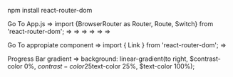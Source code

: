 npm install react-router-dom

Go To App.js
=> import {BrowserRouter as Router, Route, Switch} from 'react-router-dom';
=> <Router>
    => <Switch>
        => <Route exact path="/">
        => <Route/>
    => <Switch/>
=> <Router/> 

Go To appropiate component
=> import { Link } from 'react-router-dom';
=> <Link to="/"> <Link/> 

Progress Bar gradient =>
background: linear-gradient(to right, $contrast-color 0%, $contrast-color 25%,$text-color 25%, $text-color 100%);
